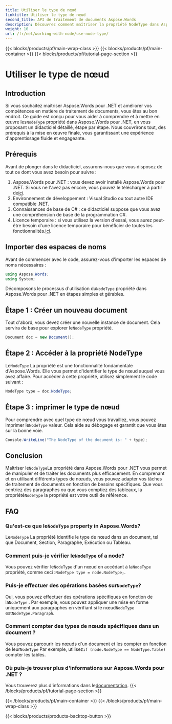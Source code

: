 ```yaml
---
title: Utiliser le type de nœud
linktitle: Utiliser le type de nœud
second_title: API de traitement de documents Aspose.Words
description: Découvrez comment maîtriser la propriété NodeType dans Aspose.Words pour .NET grâce à notre guide détaillé. Idéal pour les développeurs souhaitant améliorer leurs compétences en matière de traitement de documents.
weight: 10
url: /fr/net/working-with-node/use-node-type/
---
```


{{< blocks/products/pf/main-wrap-class >}}
{{< blocks/products/pf/main-container >}}
{{< blocks/products/pf/tutorial-page-section >}}

# Utiliser le type de nœud

## Introduction

 Si vous souhaitez maîtriser Aspose.Words pour .NET et améliorer vos compétences en matière de traitement de documents, vous êtes au bon endroit. Ce guide est conçu pour vous aider à comprendre et à mettre en œuvre les`NodeType` propriété dans Aspose.Words pour .NET, en vous proposant un didacticiel détaillé, étape par étape. Nous couvrirons tout, des prérequis à la mise en œuvre finale, vous garantissant une expérience d'apprentissage fluide et engageante.

## Prérequis

Avant de plonger dans le didacticiel, assurons-nous que vous disposez de tout ce dont vous avez besoin pour suivre :

1.  Aspose.Words pour .NET : vous devez avoir installé Aspose.Words pour .NET. Si vous ne l'avez pas encore, vous pouvez le télécharger à partir de[ici](https://releases.aspose.com/words/net/).
2. Environnement de développement : Visual Studio ou tout autre IDE compatible .NET.
3. Connaissances de base de C# : ce didacticiel suppose que vous avez une compréhension de base de la programmation C#.
4. Licence temporaire : si vous utilisez la version d'essai, vous aurez peut-être besoin d'une licence temporaire pour bénéficier de toutes les fonctionnalités.[ici](https://purchase.aspose.com/temporary-license/).

## Importer des espaces de noms

Avant de commencer avec le code, assurez-vous d'importer les espaces de noms nécessaires :

```csharp
using Aspose.Words;
using System;
```

 Décomposons le processus d'utilisation du`NodeType` propriété dans Aspose.Words pour .NET en étapes simples et gérables.

## Étape 1 : Créer un nouveau document

 Tout d'abord, vous devez créer une nouvelle instance de document. Cela servira de base pour explorer le`NodeType` propriété.

```csharp
Document doc = new Document();
```

## Étape 2 : Accéder à la propriété NodeType

 Le`NodeType` La propriété est une fonctionnalité fondamentale d'Aspose.Words. Elle vous permet d'identifier le type de nœud auquel vous avez affaire. Pour accéder à cette propriété, utilisez simplement le code suivant :

```csharp
NodeType type = doc.NodeType;
```

## Étape 3 : imprimer le type de nœud

 Pour comprendre avec quel type de nœud vous travaillez, vous pouvez imprimer le`NodeType` valeur. Cela aide au débogage et garantit que vous êtes sur la bonne voie.

```csharp
Console.WriteLine("The NodeType of the document is: " + type);
```

## Conclusion

 Maîtriser le`NodeType`La propriété dans Aspose.Words pour .NET vous permet de manipuler et de traiter les documents plus efficacement. En comprenant et en utilisant différents types de nœuds, vous pouvez adapter vos tâches de traitement de documents en fonction de besoins spécifiques. Que vous centriez des paragraphes ou que vous comptiez des tableaux, la propriété`NodeType` la propriété est votre outil de référence.

## FAQ

###  Qu'est-ce que le`NodeType` property in Aspose.Words?

 Le`NodeType` La propriété identifie le type de nœud dans un document, tel que Document, Section, Paragraphe, Exécution ou Tableau.

###  Comment puis-je vérifier le`NodeType` of a node?

 Vous pouvez vérifier le`NodeType` d'un nœud en accédant à la`NodeType` propriété, comme ceci :`NodeType type = node.NodeType;`.

###  Puis-je effectuer des opérations basées sur`NodeType`?

 Oui, vous pouvez effectuer des opérations spécifiques en fonction de la`NodeType` . Par exemple, vous pouvez appliquer une mise en forme uniquement aux paragraphes en vérifiant si le nœud`NodeType` est`NodeType.Paragraph`.

### Comment compter des types de nœuds spécifiques dans un document ?

 Vous pouvez parcourir les nœuds d'un document et les compter en fonction de leur`NodeType` Par exemple, utilisez`if (node.NodeType == NodeType.Table)` compter les tables.

### Où puis-je trouver plus d'informations sur Aspose.Words pour .NET ?

 Vous trouverez plus d'informations dans le[documentation](https://reference.aspose.com/words/net/).
{{< /blocks/products/pf/tutorial-page-section >}}

{{< /blocks/products/pf/main-container >}}
{{< /blocks/products/pf/main-wrap-class >}}

{{< blocks/products/products-backtop-button >}}
